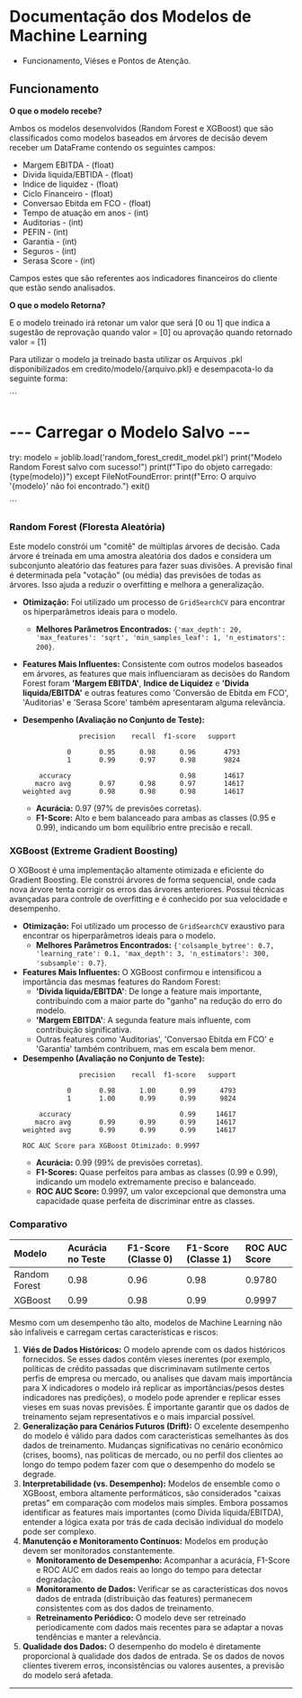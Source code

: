 # Documentação dos Modelos de Machine Learning
* Funcionamento, Viéses e Pontos de Atenção.

## Funcionamento
**O que o modelo recebe?**

 Ambos os modelos desenvolvidos (Random Forest e XGBoost) que são classificados como modelos baseados em árvores de decisão devem receber um DataFrame contendo os seguintes campos:

- Margem EBITDA - (float)
- Divida liquida/EBTIDA - (float)
- Indice de liquidez - (float)
- Ciclo Financeiro - (float)
- Conversao Ebitda em FCO - (float)
- Tempo de atuação em anos - (int)
- Auditorias - (int)
- PEFIN - (int)
- Garantia - (int)
- Seguros - (int)
- Serasa Score - (int)

Campos estes que são referentes aos indicadores financeiros do cliente que estão sendo analisados.

**O que o modelo Retorna?**

E o modelo treinado irá retonar um valor que será [0 ou 1] que indica a sugestão de reprovação quando valor = [0] ou aprovação quando retornado valor = [1]

Para utilizar o modelo ja treinado basta utilizar os Arquivos .pkl disponibilizados em credito/modelo/{arquivo.pkl} e desempacota-lo da seguinte forma:

´´´
# --- Carregar o Modelo Salvo ---

try:
    modelo = joblib.load('random_forest_credit_model.pkl')
    print("Modelo Random Forest salvo com sucesso!")
    print(f"Tipo do objeto carregado: {type(modelo)}")
except FileNotFoundError:
    print(f"Erro: O arquivo '{modelo}' não foi encontrado.")
    exit()
    
´´´

### Random Forest (Floresta Aleatória)

Este modelo constrói um "comitê" de múltiplas árvores de decisão. Cada árvore é treinada em uma amostra aleatória dos dados e considera um subconjunto aleatório das features para fazer suas divisões. A previsão final é determinada pela "votação" (ou média) das previsões de todas as árvores. Isso ajuda a reduzir o overfitting e melhora a generalização.

* **Otimização:** Foi utilizado um processo de `GridSearchCV` para encontrar os hiperparâmetros ideais para o modelo.
    * **Melhores Parâmetros Encontrados:** `{'max_depth': 20, 'max_features': 'sqrt', 'min_samples_leaf': 1, 'n_estimators': 200}`.
* **Features Mais Influentes:** Consistente com outros modelos baseados em árvores, as features que mais influenciaram as decisões do Random Forest foram  **'Margem EBITDA'**, **Indice de Liquidez** e **'Divida liquida/EBITDA'** e outras features como 'Conversão de Ebitda em FCO', 'Auditorias' e 'Serasa Score' também apresentaram alguma relevância.
  
* **Desempenho (Avaliação no Conjunto de Teste):**
    ```
                  precision    recall  f1-score   support

               0       0.95      0.98      0.96       4793  
               1       0.99      0.97      0.98       9824  

        accuracy                           0.98       14617  
       macro avg       0.97      0.98      0.97       14617  
    weighted avg       0.98      0.98      0.98       14617  
    ```
    * **Acurácia:** 0.97 (97% de previsões corretas).
    * **F1-Score:** Alto e bem balanceado para ambas as classes (0.95 e 0.99), indicando um bom equilíbrio entre precisão e recall.
 

### XGBoost (Extreme Gradient Boosting)

O XGBoost é uma implementação altamente otimizada e eficiente do Gradient Boosting. Ele constrói árvores de forma sequencial, onde cada nova árvore tenta corrigir os erros das árvores anteriores. Possui técnicas avançadas para controle de overfitting e é conhecido por sua velocidade e desempenho.

* **Otimização:** Foi utilizado um processo de `GridSearchCV` exaustivo para encontrar os hiperparâmetros ideais para o modelo.
    * **Melhores Parâmetros Encontrados:** `{'colsample_bytree': 0.7, 'learning_rate': 0.1, 'max_depth': 3, 'n_estimators': 300, 'subsample': 0.7}`.
* **Features Mais Influentes:** O XGBoost confirmou e intensificou a importância das mesmas features do Random Forest:
    * **'Divida liquida/EBITDA'**: De longe a feature mais importante, contribuindo com a maior parte do "ganho" na redução do erro do modelo.
    * **'Margem EBITDA'**: A segunda feature mais influente, com contribuição significativa.
    * Outras features como 'Auditorias', 'Conversao Ebitda em FCO' e 'Garantia' também contribuem, mas em escala bem menor.
* **Desempenho (Avaliação no Conjunto de Teste):**
    ```
                  precision    recall  f1-score   support

               0       0.98      1.00      0.99      4793
               1       1.00      0.99      0.99      9824

        accuracy                           0.99     14617
       macro avg       0.99      0.99      0.99     14617
    weighted avg       0.99      0.99      0.99     14617

    ROC AUC Score para XGBoost Otimizado: 0.9997
    ```
    * **Acurácia:** 0.99 (99% de previsões corretas).
    * **F1-Scores:** Quase perfeitos para ambas as classes (0.99 e 0.99), indicando um modelo extremamente preciso e balanceado.
    * **ROC AUC Score:** 0.9997, um valor excepcional que demonstra uma capacidade quase perfeita de discriminar entre as classes.


### Comparativo

| Modelo         | Acurácia no Teste | F1-Score (Classe 0) | F1-Score (Classe 1) | ROC AUC Score |
| :------------- | :---------------- | :------------------ | :------------------ | :------------ |
| Random Forest  | 0.98              | 0.96                | 0.98                | 0.9780        |
|   XGBoost      | 0.99              | 0.98                | 0.99                | 0.9997        |


Mesmo com um desempenho tão alto, modelos de Machine Learning não são infalíveis e carregam certas características e riscos:

1.  **Viés de Dados Históricos:** O modelo aprende com os dados históricos fornecidos. Se esses dados contêm vieses inerentes (por exemplo, políticas de crédito passadas que discriminavam sutilmente certos perfis de empresa ou mercado, ou analises que davam mais importância para X indicadores o modelo irá replicar as importâncias/pesos destes indicadores nas predições), o modelo pode aprender e replicar esses vieses em suas novas previsões. É importante garantir que os dados de treinamento sejam representativos e o mais imparcial possível.
2.  **Generalização para Cenários Futuros (Drift):** O excelente desempenho do modelo é válido para dados com características semelhantes às dos dados de treinamento. Mudanças significativas no cenário econômico (crises, booms), nas políticas de mercado, ou no perfil dos clientes ao longo do tempo podem fazer com que o desempenho do modelo se degrade.
3.  **Interpretabilidade (vs. Desempenho):** Modelos de ensemble como o XGBoost, embora altamente performáticos, são considerados "caixas pretas" em comparação com modelos mais simples. Embora possamos identificar as features mais importantes (como Dívida líquida/EBITDA), entender a lógica exata por trás de cada decisão individual do modelo pode ser complexo.
4.  **Manutenção e Monitoramento Contínuos:** Modelos em produção devem ser monitorados constantemente.
    * **Monitoramento de Desempenho:** Acompanhar a acurácia, F1-Score e ROC AUC em dados reais ao longo do tempo para detectar degradação.
    * **Monitoramento de Dados:** Verificar se as características dos novos dados de entrada (distribuição das features) permanecem consistentes com as dos dados de treinamento.
    * **Retreinamento Periódico:** O modelo deve ser retreinado periodicamente com dados mais recentes para se adaptar a novas tendências e manter a relevância.
5.  **Qualidade dos Dados:** O desempenho do modelo é diretamente proporcional à qualidade dos dados de entrada. Se os dados de novos clientes tiverem erros, inconsistências ou valores ausentes, a previsão do modelo será afetada.

---
